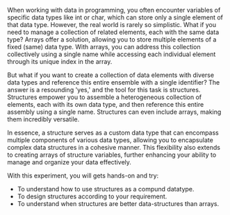 When working with data in programming, you often encounter variables of specific data types like int or char, which can store only a single element of that data type. However, the real world is rarely so simplistic. What if you need to manage a collection of related elements, each with the same data type? Arrays offer a solution, allowing you to store multiple elements of a fixed (same) data type. With arrays, you can address this collection collectively using a single name while accessing each individual element through its unique index in the array.

But what if you want to create a collection of data elements with diverse data types and reference this entire ensemble with a single identifier? The answer is a resounding 'yes,' and the tool for this task is structures. Structures empower you to assemble a heterogeneous collection of elements, each with its own data type, and then reference this entire assembly using a single name. Structures can even include arrays, making them incredibly versatile.

In essence, a structure serves as a custom data type that can encompass multiple components of various data types, allowing you to encapsulate complex data structures in a cohesive manner. This flexibility also extends to creating arrays of structure variables, further enhancing your ability to manage and organize your data effectively.

With this experiment, you will gets hands-on and try:

- To understand how to use structures as a compund datatype.
- To design structures according to your requirement.
- To understand when structures are better data-structures than arrays.
